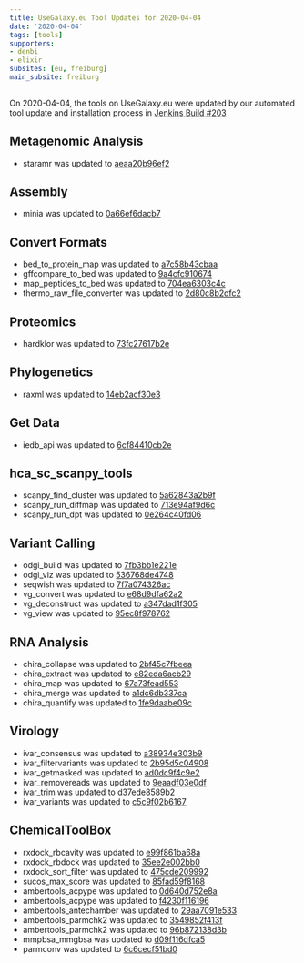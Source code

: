 ```yaml
---
title: UseGalaxy.eu Tool Updates for 2020-04-04
date: '2020-04-04'
tags: [tools]
supporters:
- denbi
- elixir
subsites: [eu, freiburg]
main_subsite: freiburg
---
```


On 2020-04-04, the tools on UseGalaxy.eu were updated by our automated tool update and installation process in [Jenkins Build #203](https://build.galaxyproject.eu/job/usegalaxy-eu/job/install-tools/#203/)


## Metagenomic Analysis

- staramr was updated to [aeaa20b96ef2](https://toolshed.g2.bx.psu.edu/view/nml/staramr/aeaa20b96ef2)

## Assembly

- minia was updated to [0a66ef6dacb7](https://toolshed.g2.bx.psu.edu/view/iuc/minia/0a66ef6dacb7)

## Convert Formats

- bed_to_protein_map was updated to [a7c58b43cbaa](https://toolshed.g2.bx.psu.edu/view/galaxyp/bed_to_protein_map/a7c58b43cbaa)
- gffcompare_to_bed was updated to [9a4cfc910674](https://toolshed.g2.bx.psu.edu/view/galaxyp/gffcompare_to_bed/9a4cfc910674)
- map_peptides_to_bed was updated to [704ea6303c4c](https://toolshed.g2.bx.psu.edu/view/galaxyp/map_peptides_to_bed/704ea6303c4c)
- thermo_raw_file_converter was updated to [2d80c8b2dfc2](https://toolshed.g2.bx.psu.edu/view/galaxyp/thermo_raw_file_converter/2d80c8b2dfc2)

## Proteomics

- hardklor was updated to [73fc27617b2e](https://toolshed.g2.bx.psu.edu/view/galaxyp/hardklor/73fc27617b2e)

## Phylogenetics

- raxml was updated to [14eb2acf30e3](https://toolshed.g2.bx.psu.edu/view/iuc/raxml/14eb2acf30e3)

## Get Data

- iedb_api was updated to [6cf84410cb2e](https://toolshed.g2.bx.psu.edu/view/iuc/iedb_api/6cf84410cb2e)

## hca_sc_scanpy_tools

- scanpy_find_cluster was updated to [5a62843a2b9f](https://toolshed.g2.bx.psu.edu/view/ebi-gxa/scanpy_find_cluster/5a62843a2b9f)
- scanpy_run_diffmap was updated to [713e94af9d6c](https://toolshed.g2.bx.psu.edu/view/ebi-gxa/scanpy_run_diffmap/713e94af9d6c)
- scanpy_run_dpt was updated to [0e264c40fd06](https://toolshed.g2.bx.psu.edu/view/ebi-gxa/scanpy_run_dpt/0e264c40fd06)

## Variant Calling

- odgi_build was updated to [7fb3bb1e221e](https://toolshed.g2.bx.psu.edu/view/iuc/odgi_build/7fb3bb1e221e)
- odgi_viz was updated to [536768de4748](https://toolshed.g2.bx.psu.edu/view/iuc/odgi_viz/536768de4748)
- seqwish was updated to [7f7a074326ac](https://toolshed.g2.bx.psu.edu/view/iuc/seqwish/7f7a074326ac)
- vg_convert was updated to [e68d9dfa62a2](https://toolshed.g2.bx.psu.edu/view/iuc/vg_convert/e68d9dfa62a2)
- vg_deconstruct was updated to [a347dad1f305](https://toolshed.g2.bx.psu.edu/view/iuc/vg_deconstruct/a347dad1f305)
- vg_view was updated to [95ec8f978762](https://toolshed.g2.bx.psu.edu/view/iuc/vg_view/95ec8f978762)

## RNA Analysis

- chira_collapse was updated to [2bf45c7fbeea](https://toolshed.g2.bx.psu.edu/view/iuc/chira_collapse/2bf45c7fbeea)
- chira_extract was updated to [e82eda6acb29](https://toolshed.g2.bx.psu.edu/view/iuc/chira_extract/e82eda6acb29)
- chira_map was updated to [67a73fead553](https://toolshed.g2.bx.psu.edu/view/iuc/chira_map/67a73fead553)
- chira_merge was updated to [a1dc6db337ca](https://toolshed.g2.bx.psu.edu/view/iuc/chira_merge/a1dc6db337ca)
- chira_quantify was updated to [1fe9daabe09c](https://toolshed.g2.bx.psu.edu/view/iuc/chira_quantify/1fe9daabe09c)


## Virology

- ivar_consensus was updated to [a38934e303b9](https://toolshed.g2.bx.psu.edu/view/iuc/ivar_consensus/a38934e303b9)
- ivar_filtervariants was updated to [2b95d5c04908](https://toolshed.g2.bx.psu.edu/view/iuc/ivar_filtervariants/2b95d5c04908)
- ivar_getmasked was updated to [ad0dc9f4c9e2](https://toolshed.g2.bx.psu.edu/view/iuc/ivar_getmasked/ad0dc9f4c9e2)
- ivar_removereads was updated to [9eaadf03e0df](https://toolshed.g2.bx.psu.edu/view/iuc/ivar_removereads/9eaadf03e0df)
- ivar_trim was updated to [d37ede8589b2](https://toolshed.g2.bx.psu.edu/view/iuc/ivar_trim/d37ede8589b2)
- ivar_variants was updated to [c5c9f02b6167](https://toolshed.g2.bx.psu.edu/view/iuc/ivar_variants/c5c9f02b6167)

## ChemicalToolBox

- rxdock_rbcavity was updated to [e99f861ba68a](https://toolshed.g2.bx.psu.edu/view/bgruening/rxdock_rbcavity/e99f861ba68a)
- rxdock_rbdock was updated to [35ee2e002bb0](https://toolshed.g2.bx.psu.edu/view/bgruening/rxdock_rbdock/35ee2e002bb0)
- rxdock_sort_filter was updated to [475cde209992](https://toolshed.g2.bx.psu.edu/view/bgruening/rxdock_sort_filter/475cde209992)
- sucos_max_score was updated to [85fad59f8168](https://toolshed.g2.bx.psu.edu/view/bgruening/sucos_max_score/85fad59f8168)
- ambertools_acpype was updated to [0d640d752e8a](https://toolshed.g2.bx.psu.edu/view/chemteam/ambertools_acpype/0d640d752e8a)
- ambertools_acpype was updated to [f4230f116196](https://toolshed.g2.bx.psu.edu/view/chemteam/ambertools_acpype/f4230f116196)
- ambertools_antechamber was updated to [29aa7091e533](https://toolshed.g2.bx.psu.edu/view/chemteam/ambertools_antechamber/29aa7091e533)
- ambertools_parmchk2 was updated to [3549852f413f](https://toolshed.g2.bx.psu.edu/view/chemteam/ambertools_parmchk2/3549852f413f)
- ambertools_parmchk2 was updated to [96b872138d3b](https://toolshed.g2.bx.psu.edu/view/chemteam/ambertools_parmchk2/96b872138d3b)
- mmpbsa_mmgbsa was updated to [d09f116dfca5](https://toolshed.g2.bx.psu.edu/view/chemteam/mmpbsa_mmgbsa/d09f116dfca5)
- parmconv was updated to [6c6cecf51bd0](https://toolshed.g2.bx.psu.edu/view/chemteam/parmconv/6c6cecf51bd0)


